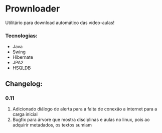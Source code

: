 Prownloader
===========

Utilitário para download automático das vídeo-aulas!

### Tecnologias:
- Java
- Swing
- Hibernate
- JPA2
- HSQLDB 


## Changelog:

### 0.11
1. Adicionado diálogo de alerta para a falta de conexão a internet para a carga inicial
1. Bugfix para árvore que mostra disciplinas e aulas no linux, pois ao adquirir metadados, os textos sumiam
